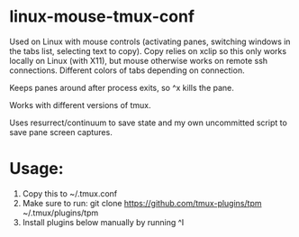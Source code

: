 # linux-mouse-tmux-conf

Used on Linux with mouse controls (activating panes, switching windows in the tabs list, selecting text to copy). Copy relies on xclip so this only works locally on Linux (with X11), but mouse otherwise works on remote ssh connections. Different colors of tabs depending on connection. 

Keeps panes around after process exits, so ^x kills the pane.

Works with different versions of tmux.

Uses resurrect/continuum to save state and my own uncommitted script to save pane screen captures.

# Usage:

1. Copy this to ~/.tmux.conf
2. Make sure to run: git clone https://github.com/tmux-plugins/tpm ~/.tmux/plugins/tpm
3. Install plugins below manually by running ^I
